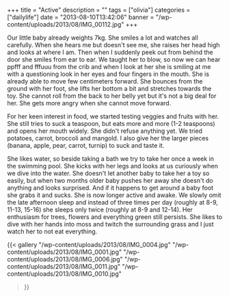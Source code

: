 +++
title = "Active"
description = ""
tags = ["olivia"]
categories = ["dailylife"]
date = "2013-08-10T13:42:06"
banner = "/wp-content/uploads/2013/08/IMG_00112.jpg"
+++

Our little baby already weights 7kg. She smiles a lot and watches all carefully. When she hears me but doesn't see me, she raises her head high and looks at where I am. Then when I
suddenly peek out from behind the door she smiles from ear to ear. We taught her to blow, so now we
can hear ppfff and fffuuu from the crib and when I look at her she is smiling at me with a
questioning look in her eyes and four fingers in the mouth. She is already able to move few
centimeters forward. She bounces from the ground with her foot, she lifts her bottom a bit and
stretches towards the toy. She cannot roll from the back to her belly yet but it's not a big deal
for her. She gets more angry when she cannot move forward.

For her keen interest in food, we started testing veggies and fruits with her. She still tries to
suck a teaspoon, but eats more and more (1-2 teaspoons) and opens her mouth widely. She didn't
refuse anything yet. We tried potatoes, carrot, broccoli and mangold. I also give her the larger
pieces (banana, apple, pear, carrot, turnip) to suck and taste it.

She likes water, so beside taking a bath we try to take her once a week in the swimming pool. She
kicks with her legs and looks at us curiously when we dive into the water. She doesn't let another
baby to take her a toy so easily, but when two months older baby pushes her away she doesn't do
anything and looks surprised. And if it happens to get around a baby foot she grabs it and sucks.
She is now longer active and awake. We slowly omit the late afternoon sleep and instead of three
times per day (roughly at 8-9, 11-13, 15-16) she sleeps only twice (roughly at 8-9 and 12-14). Her
enthusiasm for trees, flowers and everything green still persists. She likes to dive with her hands
into moss and twitch the surrounding grass and I just watch her to not eat everything.

{{< gallery
    "/wp-content/uploads/2013/08/IMG_0004.jpg"
    "/wp-content/uploads/2013/08/IMG_0001.jpg"
    "/wp-content/uploads/2013/08/IMG_0006.jpg"
    "/wp-content/uploads/2013/08/IMG_0011.jpg"
    "/wp-content/uploads/2013/08/IMG_0010.jpg"
>}}
